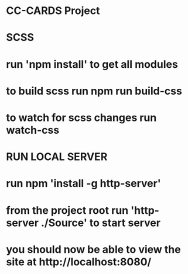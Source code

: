 # CC-CARDS Project

# SCSS
# run 'npm install' to get all modules
# to build scss run npm run build-css
# to watch for scss changes run watch-css

# RUN LOCAL SERVER 
# run npm 'install -g http-server'
# from the project root run 'http-server ./Source' to start server
# you should now be able to view the site at http://localhost:8080/
